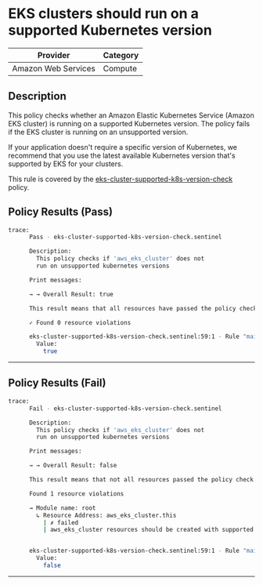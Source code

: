# EKS clusters should run on a supported Kubernetes version

| Provider            | Category     |
|---------------------|--------------|
| Amazon Web Services | Compute      |

## Description

This policy checks whether an Amazon Elastic Kubernetes Service (Amazon EKS cluster) is running on a supported Kubernetes version. The policy fails if the EKS cluster is running on an unsupported version.

If your application doesn't require a specific version of Kubernetes, we recommend that you use the latest available Kubernetes version that's supported by EKS for your clusters.

This rule is covered by the [eks-cluster-supported-k8s-version-check](../../policies/eks/eks-cluster-supported-k8s-version-check.sentinel) policy.

## Policy Results (Pass)
```bash
trace:
      Pass - eks-cluster-supported-k8s-version-check.sentinel

      Description:
        This policy checks if 'aws_eks_cluster' does not
        run on unsupported kubernetes versions

      Print messages:

      → → Overall Result: true

      This result means that all resources have passed the policy check for the policy eks-cluster-supported-k8s-version-check.

      ✓ Found 0 resource violations

      eks-cluster-supported-k8s-version-check.sentinel:59:1 - Rule "main"
        Value:
          true
```

---

## Policy Results (Fail)
```bash
trace:
      Fail - eks-cluster-supported-k8s-version-check.sentinel

      Description:
        This policy checks if 'aws_eks_cluster' does not
        run on unsupported kubernetes versions

      Print messages:

      → → Overall Result: false

      This result means that not all resources passed the policy check and the protected behavior is not allowed for the policy eks-cluster-supported-k8s-version-check.

      Found 1 resource violations

      → Module name: root
        ↳ Resource Address: aws_eks_cluster.this
          | ✗ failed
          | aws_eks_cluster resources should be created with supported kubernetes versions. Refer to https://docs.aws.amazon.com/securityhub/latest/userguide/eks-controls.html#eks-2 for more details.


      eks-cluster-supported-k8s-version-check.sentinel:59:1 - Rule "main"
        Value:
          false
```

---